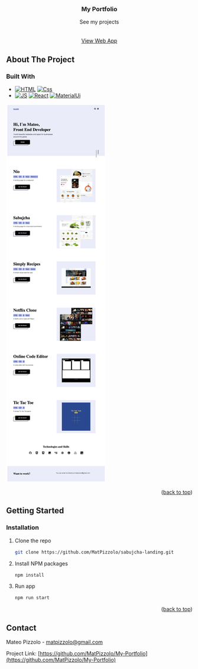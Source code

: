 <!-- Improved compatibility of back to top link: See: https://github.com/othneildrew/Best-README-Template/pull/73 -->
<a name="readme-top"></a>



<!-- PROJECT SHIELDS -->
<!--
*** I'm using markdown "reference style" links for readability.
*** Reference links are enclosed in brackets [ ] instead of parentheses ( ).
*** See the bottom of this document for the declaration of the reference variables
*** for contributors-url, forks-url, etc. This is an optional, concise syntax you may use.
*** https://www.markdownguide.org/basic-syntax/#reference-style-links
-->

<!-- PROJECT LOGO -->
<br />
<div align="center">


<h3 align="center">My Portfolio</h3>

  <p align="center">
    See my projects
    <br />
    <br />
    <br />
    <a href="http://www.mateopizzolo.com" target="_blank">View Web App</a>
  </p>
</div>



<!-- TABLE OF CONTENTS 
<details>
  <summary>Table of Contents</summary>
  <ol>
    <li>
      <a href="#about-the-project">About The Project</a>
      <ul>
        <li><a href="#built-with">Built With</a></li>
      </ul>
    </li>
    <li>
      <a href="#getting-started">Getting Started</a>
      <ul>
        <li><a href="#prerequisites">Prerequisites</a></li>
        <li><a href="#installation">Installation</a></li>
      </ul>
    </li>
    <li><a href="#usage">Usage</a></li>
    <li><a href="#roadmap">Roadmap</a></li>
    <li><a href="#contributing">Contributing</a></li>
    <li><a href="#license">License</a></li>
    <li><a href="#contact">Contact</a></li>
    <li><a href="#acknowledgments">Acknowledgments</a></li>
  </ol>
</details>
 -->


<!-- ABOUT THE PROJECT -->
## About The Project

### Built With

* [![HTML][HTML]][HTML-url]
 [![Css][Css.com]][Css-url]
* [![JS][Js]][Js-url]
 [![React][React.js]][React-url]
 [![MaterialUi][MaterialUi.com]][MaterialUi-url]

[![Product Name Screen Shot][product-screenshot]](https://example.com)


<p align="right">(<a href="#readme-top">back to top</a>)</p>



<!-- GETTING STARTED -->
## Getting Started

### Installation

1. Clone the repo
   ```sh
   git clone https://github.com/MatPizzolo/sabujcha-landing.git
   ```
2. Install NPM packages
   ```sh
   npm install
   ```
3. Run app
   ```sh
   npm run start
   ```

<p align="right">(<a href="#readme-top">back to top</a>)</p>






<!-- CONTACT -->
## Contact

Mateo Pizzolo - matpizzolo@gmail.com

Project Link: [https://github.com/MatPizzolo/My-Portfolio](https://github.com/MatPizzolo/My-Portfolio)



<!-- MARKDOWN LINKS & IMAGES -->
<!-- https://www.markdownguide.org/basic-syntax/#reference-style-links -->

[product-screenshot]: web-screenshot.png

[React.js]: https://img.shields.io/badge/React-20232A?style=for-the-badge&logo=react&logoColor=61DAFB
[React-url]: https://reactjs.org/
[MaterialUi.com]:  https://img.shields.io/badge/Material%20UI-007FFF?style=for-the-badge&logo=mui&logoColor=white
[MaterialUi-url]: https://reactjs.org/
[css.com]: https://img.shields.io/badge/CSS3-1572B6?style=for-the-badge&logo=css3&logoColor=white
[Css-url]: https://reactjs.org/
[HTML]: https://img.shields.io/badge/HTML5-E34F26?style=for-the-badge&logo=html5&logoColor=white
[HTML-url]: https://reactjs.org/
[JS]: https://img.shields.io/badge/JavaScript-323330?style=for-the-badge&logo=javascript&logoColor=F7DF1E
[JS-url]: https://reactjs.org/

